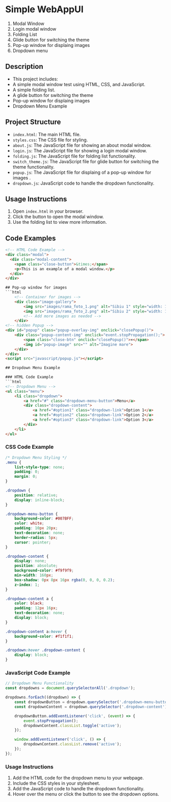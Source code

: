 # Simple WebAppUI
1. Modal Window 
2. Login modal window
3. Folding List
4. Glide button for switching the theme
5. Pop-up window for displaing images
6. Dropdown menu

## Description
- This project includes:
- A simple modal window test using HTML, CSS, and JavaScript.
- A simple folding list.
- A glide button for switching the theme
- Pop-up window for displaing images
- Dropdown Menu Example


## Project Structure
- `index.html`: The main HTML file.
- `styles.css`: The CSS file for styling.
- `about.js`: The JavaScript file for showing an about modal window.
- `login.js`: The JavaScript file for showing a login modal window.
- `folding.js`: The JavaScript file for folding list functionality.
- `switch_theme.js`: The JavaScript file for glide button for switching the theme functionality.
- `popup.js`: The JavaScript file for displaing of a pop-up window for images .
- `dropdown.js`: JavaScript code to handle the dropdown functionality.


## Usage Instructions
1. Open `index.html` in your browser.
2. Click the button to open the modal window.
3. Use the folding list to view more information.

## Code Examples
```html
<!-- HTML Code Example -->
<div class="modal">
  <div class="modal-content">
    <span class="close-button">&times;</span>
    <p>This is an example of a modal window.</p>
  </div>
</div>

## Pop-up window for images
```html
    <!-- Container for images -->
    <div class="image-gallery">
        <img src="images/rama_foto_1.png" alt="Sibiu 1" style="width: 100%; max-width: 300px; float: center; margin-left: 20px; cursor:pointer;"  onclick="openPopup(this.src)">
        <img src="images/rama_foto_2.png" alt="Sibiu 2" style="width: 100%; max-width: 300px; float: center; margin-left: 20px; cursor:pointer;"  onclick="openPopup(this.src)">
        <!-- Add more images as needed -->
    </div>
<!-- hidden Popup -->
<div id="popup" class="popup-overlay-img" onclick="closePopup()">
    <div class="popup-content-img" onclick="event.stopPropagation();">
        <span class="close-btn" onclick="closePopup()">×</span>
        <img id="popup-image" src="" alt="Imagine mare">
    </div>
</div>
<script src="javascript/popup.js"></script>

## Dropdown Menu Example

### HTML Code Example
```html
<!-- Dropdown Menu -->
<ul class="menu">
    <li class="dropdown">
        <a href="#" class="dropdown-menu-button">Menu</a>
        <div class="dropdown-content">
            <a href="#option1" class="dropdown-link">Option 1</a>
            <a href="#option2" class="dropdown-link">Option 2</a>
            <a href="#option3" class="dropdown-link">Option 3</a>
        </div>
    </li>
</ul>
```

### CSS Code Example
```css
/* Dropdown Menu Styling */
.menu {
    list-style-type: none;
    padding: 0;
    margin: 0;
}

.dropdown {
    position: relative;
    display: inline-block;
}

.dropdown-menu-button {
    background-color: #007BFF;
    color: white;
    padding: 10px 20px;
    text-decoration: none;
    border-radius: 5px;
    cursor: pointer;
}

.dropdown-content {
    display: none;
    position: absolute;
    background-color: #f9f9f9;
    min-width: 160px;
    box-shadow: 0px 8px 16px rgba(0, 0, 0, 0.2);
    z-index: 1;
}

.dropdown-content a {
    color: black;
    padding: 12px 16px;
    text-decoration: none;
    display: block;
}

.dropdown-content a:hover {
    background-color: #f1f1f1;
}

.dropdown:hover .dropdown-content {
    display: block;
}
```

### JavaScript Code Example
```javascript
// Dropdown Menu Functionality
const dropdowns = document.querySelectorAll('.dropdown');

dropdowns.forEach((dropdown) => {
    const dropdownButton = dropdown.querySelector('.dropdown-menu-button');
    const dropdownContent = dropdown.querySelector('.dropdown-content');

    dropdownButton.addEventListener('click', (event) => {
        event.stopPropagation();
        dropdownContent.classList.toggle('active');
    });

    window.addEventListener('click', () => {
        dropdownContent.classList.remove('active');
    });
});
```

### Usage Instructions
1. Add the HTML code for the dropdown menu to your webpage.
2. Include the CSS styles in your stylesheet.
3. Add the JavaScript code to handle the dropdown functionality.
4. Hover over the menu or click the button to see the dropdown options.
